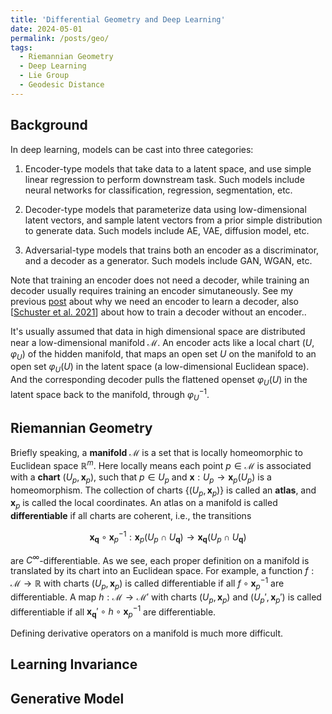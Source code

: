```yaml
---
title: 'Differential Geometry and Deep Learning'
date: 2024-05-01
permalink: /posts/geo/
tags:
  - Riemannian Geometry
  - Deep Learning
  - Lie Group
  - Geodesic Distance
---
```


Background
---
In deep learning, models can be cast into three categories: 

1. Encoder-type models that take data to a latent space, and use simple linear regression to perform downstream task. Such models include neural networks for classification, regression, segmentation, etc.

2. Decoder-type models that parameterize data using low-dimensional latent vectors, and sample latent vectors from a prior simple distribution to generate data. Such models include AE, VAE, diffusion model, etc.

3. Adversarial-type models that trains both an encoder as a discriminator, and a decoder as a generator. Such models include GAN, WGAN, etc.

Note that training an encoder does not need a decoder, while training an decoder usually requires training an encoder simutaneously. See my previous [post](https://tongchen779.github.io/posts/gen/) about why we need an encoder to learn a decoder, also [[Schuster et al. 2021](https://arxiv.org/abs/2108.13910)] about how to train a decoder without an encoder..

It's usually assumed that data in high dimensional space are distributed near a low-dimensional manifold $\mathcal{M}$. An encoder acts like a local chart $(U, \varphi_U)$ of the hidden manifold, that maps an open set $U$ on the manifold to an open set $\varphi_U (U)$ in the latent space (a low-dimensional Euclidean space). And the corresponding decoder pulls the flattened openset $\varphi_U (U)$ in the latent space back to the manifold, through $\varphi_U^{-1}$. 

Riemannian Geometry
---
Briefly speaking, a **manifold** $\mathcal{M}$ is a set that is locally homeomorphic to Euclidean space $\mathbb{R}^m$. Here locally means each point $p \in \mathcal{M}$ is associated with a **chart** $(U_p, \mathbf{x}_p)$, such that $p \in U_{p}$ and $\mathbf{x}: U_{p} \to \mathbf{x}_{p} (U_{p})$ is a homeomorphism. The collection of charts $\{(U_{p}, \mathbf{x}_{p})\}$ is called an **atlas**, and $\mathbf{x}_{p}$ is called the local coordinates. An atlas on a manifold is called **differentiable** if all charts are coherent, i.e., the transitions

$$\mathbf{x}_{\mathbf{q}} \circ \mathbf{x}_{p}^{-1}: \mathbf{x}_{p} (U_{p} \cap U_{\mathbf{q}}) \to \mathbf{x}_{\mathbf{q}} (U_{p} \cap U_{\mathbf{q}})$$

are $C^{\infty}$-differentiable. As we see, each proper definition on a manifold is translated by its chart into an Euclidean space. For example, a function $f: \mathcal{M} \to \mathbb{R}$ with charts $(U_{p}, \mathbf{x}_{p})$ is called differentiable if all $f \circ \mathbf{x}_{p}^{-1}$ are differentiable. A map $h: \mathcal{M} \to \mathcal{M}'$ with charts $(U_{p}, \mathbf{x}_{p})$ and $(U_{p}', \mathbf{x}_{p}')$ is called differentiable if all $\mathbf{x}_{\mathbf{q}}' \circ h \circ \mathbf{x}_{p}^{-1}$ are differentiable. 

Defining derivative operators on a manifold is much more difficult.

Learning Invariance
---

Generative Model
---